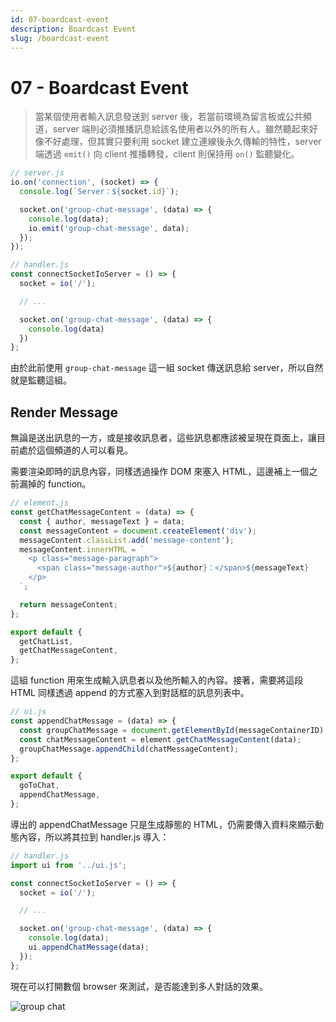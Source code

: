 ```yaml
---
id: 07-boardcast-event
description: Boardcast Event
slug: /boardcast-event
---
```


# 07 - Boardcast Event

> 當某個使用者輸入訊息發送到 server 後，若當前環境為留言板或公共頻道，server 端則必須推播訊息給該名使用者以外的所有人。雖然聽起來好像不好處理，但其實只要利用 socket 建立連線後永久傳輸的特性，server 端透過 `emit()` 向 client 推播轉發，client 則保持用 `on()` 監聽變化。

```javascript
// server.js
io.on('connection', (socket) => {
  console.log(`Server：${socket.id}`);

  socket.on('group-chat-message', (data) => {
    console.log(data);
    io.emit('group-chat-message', data);
  });
});
```

```javascript
// handler.js
const connectSocketIoServer = () => {
  socket = io('/');

  // ...

  socket.on('group-chat-message', (data) => {
    console.log(data)
  })
};
```

由於此前使用 `group-chat-message` 這一組 socket 傳送訊息給 server，所以自然就是監聽這組。

## Render Message

無論是送出訊息的一方，或是接收訊息者，這些訊息都應該被呈現在頁面上，讓目前處於這個頻道的人可以看見。

需要渲染即時的訊息內容，同樣透過操作 DOM 來塞入 HTML，這邊補上一個之前漏掉的 function。

```javascript
// element.js
const getChatMessageContent = (data) => {
  const { author, messageText } = data;
  const messageContent = document.createElement('div');
  messageContent.classList.add('message-content');
  messageContent.innerHTML = `
    <p class="message-paragraph">
      <span class="message-author">${author}：</span>${messageText}
    </p>
  `;

  return messageContent;
};

export default {
  getChatList,
  getChatMessageContent,
};
```

這組 function 用來生成輸入訊息者以及他所輸入的內容。接著，需要將這段 HTML 同樣透過 append 的方式塞入到對話框的訊息列表中。

```javascript
// ui.js
const appendChatMessage = (data) => {
  const groupChatMessage = document.getElementById(messageContainerID);
  const chatMessageContent = element.getChatMessageContent(data);
  groupChatMessage.appendChild(chatMessageContent);
};

export default {
  goToChat,
  appendChatMessage,
};
```

導出的 appendChatMessage 只是生成靜態的 HTML，仍需要傳入資料來顯示動態內容，所以將其拉到 handler.js 導入：

```javascript
// handler.js
import ui from '../ui.js';

const connectSocketIoServer = () => {
  socket = io('/');

  // ...

  socket.on('group-chat-message', (data) => {
    console.log(data);
    ui.appendChatMessage(data);
  });
};
```

現在可以打開數個 browser 來測試，是否能達到多人對話的效果。

![group chat](https://i.imgur.com/Bw595r2.png)
